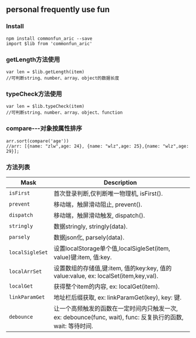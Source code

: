 ## personal frequently use fun

### Install

```
npm install commonfun_aric --save
import $lib from 'commonfun_aric'

```

### getLength方法使用

```
var len = $lib.getLength(item)
//可判断string、number、array、object的数据长度
```

### typeCheck方法使用

```
var len = $lib.typeCheck(item)
//可判断string、number、array、object、function
```

### compare---对象按属性排序
```
arr.sort(compare('age'))
//arr: [{name: "zlw",age: 24}, {name: "wlz",age: 25},{name: "wlz",age: 29}];

```


### 方法列表

Mask | Description
---- | -----------
`isFirst` | 首次登录判断,仅判断唯一物理机, isFirst().
`prevent` | 移动端，触屏滑动阻止, prevent().
`dispatch` | 移动端，触屏滑动触发, dispatch().
`stringly` | 数据stringly, stringly(data).
`parsely` | 数据json化, parsely(data).
`localSigleSet` | 设置localStorage单个值,localSigleSet(item, value)键:item, 值:key.
`localArrSet` | 设置数组的存储值,键:item, 值的key:key, 值的value:value, ex: localSet(item,key,val).
`localGet` | 获得整个item的内容, ex: localGet(item).
`linkParamGet` | 地址栏后缀获取, ex: linkParamGet(key), key: 键.
`debounce` | 让一个高频触发的函数在一定时间内只触发一次, ex: debounce(func, wait), func: 反复执行的函数, wait: 等待时间.